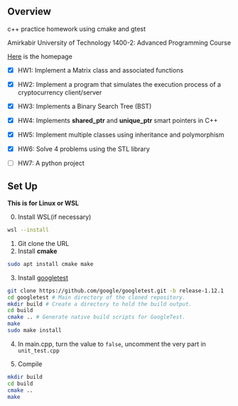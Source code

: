 ## Overview
c++ practice homework using cmake and gtest

Amirkabir University of Technology 1400-2: Advanced Programming Course

[Here](https://github.com/courseworks) is the homepage

- [x] HW1: Implement a Matrix class and associated functions
- [x] HW2: Implement a program that simulates the execution process of a cryptocurrency client/server
- [x] HW3: Implements a Binary Search Tree (BST)
- [x] HW4: Implements **shared_ptr** and **unique_ptr** smart pointers in C++
- [x] HW5: Implement multiple classes using inheritance and polymorphism
- [x] HW6: Solve 4 problems using the STL library
- [ ] HW7: A python project


## Set Up

**This is for Linux or WSL**

0. Install WSL(if necessary)
```bash
wsl --install
```
1. Git clone the URL
2. Install **cmake**

```bash
sudo apt install cmake make 
```

3. Install [googletest](https://github.com/google/googletest/blob/main/googletest/README.md)

```bash
git clone https://github.com/google/googletest.git -b release-1.12.1
cd googletest # Main directory of the cloned repository.
mkdir build # Create a directory to hold the build output.
cd build
cmake .. # Generate native build scripts for GoogleTest.
make
sudo make install
```

4. In main.cpp, turn the value to `false`, uncomment the very part in `unit_test.cpp`

5. Compile

```bash
mkdir build
cd build
cmake ..
make
```
